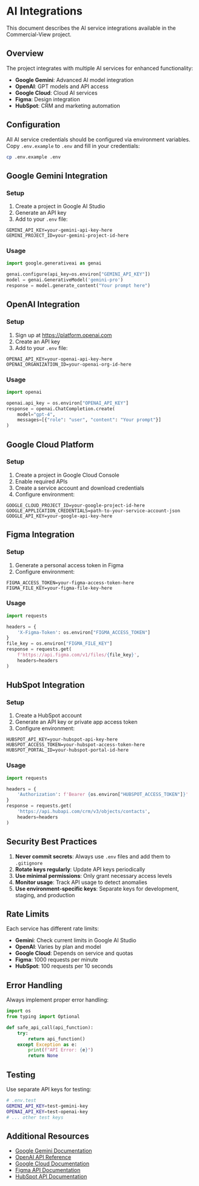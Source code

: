 # AI Integrations

This document describes the AI service integrations available in the Commercial-View project.

## Overview

The project integrates with multiple AI services for enhanced functionality:

- **Google Gemini**: Advanced AI model integration
- **OpenAI**: GPT models and API access
- **Google Cloud**: Cloud AI services
- **Figma**: Design integration
- **HubSpot**: CRM and marketing automation

## Configuration

All AI service credentials should be configured via environment variables. Copy `.env.example` to `.env` and fill in your credentials:

```bash
cp .env.example .env
```

## Google Gemini Integration

### Setup

1. Create a project in Google AI Studio
2. Generate an API key
3. Add to your `.env` file:

```env
GEMINI_API_KEY=your-gemini-api-key-here
GEMINI_PROJECT_ID=your-gemini-project-id-here
```

### Usage

```python
import google.generativeai as genai

genai.configure(api_key=os.environ["GEMINI_API_KEY"])
model = genai.GenerativeModel('gemini-pro')
response = model.generate_content("Your prompt here")
```

## OpenAI Integration

### Setup

1. Sign up at https://platform.openai.com
2. Create an API key
3. Add to your `.env` file:

```env
OPENAI_API_KEY=your-openai-api-key-here
OPENAI_ORGANIZATION_ID=your-openai-org-id-here
```

### Usage

```python
import openai

openai.api_key = os.environ["OPENAI_API_KEY"]
response = openai.ChatCompletion.create(
    model="gpt-4",
    messages=[{"role": "user", "content": "Your prompt"}]
)
```

## Google Cloud Platform

### Setup

1. Create a project in Google Cloud Console
2. Enable required APIs
3. Create a service account and download credentials
4. Configure environment:

```env
GOOGLE_CLOUD_PROJECT_ID=your-google-project-id-here
GOOGLE_APPLICATION_CREDENTIALS=path-to-your-service-account-json
GOOGLE_API_KEY=your-google-api-key-here
```

## Figma Integration

### Setup

1. Generate a personal access token in Figma
2. Configure environment:

```env
FIGMA_ACCESS_TOKEN=your-figma-access-token-here
FIGMA_FILE_KEY=your-figma-file-key-here
```

### Usage

```python
import requests

headers = {
    'X-Figma-Token': os.environ["FIGMA_ACCESS_TOKEN"]
}
file_key = os.environ["FIGMA_FILE_KEY"]
response = requests.get(
    f'https://api.figma.com/v1/files/{file_key}',
    headers=headers
)
```

## HubSpot Integration

### Setup

1. Create a HubSpot account
2. Generate an API key or private app access token
3. Configure environment:

```env
HUBSPOT_API_KEY=your-hubspot-api-key-here
HUBSPOT_ACCESS_TOKEN=your-hubspot-access-token-here
HUBSPOT_PORTAL_ID=your-hubspot-portal-id-here
```

### Usage

```python
import requests

headers = {
    'Authorization': f'Bearer {os.environ["HUBSPOT_ACCESS_TOKEN"]}'
}
response = requests.get(
    'https://api.hubapi.com/crm/v3/objects/contacts',
    headers=headers
)
```

## Security Best Practices

1. **Never commit secrets**: Always use `.env` files and add them to `.gitignore`
2. **Rotate keys regularly**: Update API keys periodically
3. **Use minimal permissions**: Only grant necessary access levels
4. **Monitor usage**: Track API usage to detect anomalies
5. **Use environment-specific keys**: Separate keys for development, staging, and production

## Rate Limits

Each service has different rate limits:

- **Gemini**: Check current limits in Google AI Studio
- **OpenAI**: Varies by plan and model
- **Google Cloud**: Depends on service and quotas
- **Figma**: 1000 requests per minute
- **HubSpot**: 100 requests per 10 seconds

## Error Handling

Always implement proper error handling:

```python
import os
from typing import Optional

def safe_api_call(api_function):
    try:
        return api_function()
    except Exception as e:
        print(f"API Error: {e}")
        return None
```

## Testing

Use separate API keys for testing:

```bash
# .env.test
GEMINI_API_KEY=test-gemini-key
OPENAI_API_KEY=test-openai-key
# ... other test keys
```

## Additional Resources

- [Google Gemini Documentation](https://ai.google.dev/docs)
- [OpenAI API Reference](https://platform.openai.com/docs)
- [Google Cloud Documentation](https://cloud.google.com/docs)
- [Figma API Documentation](https://www.figma.com/developers/api)
- [HubSpot API Documentation](https://developers.hubspot.com/)
